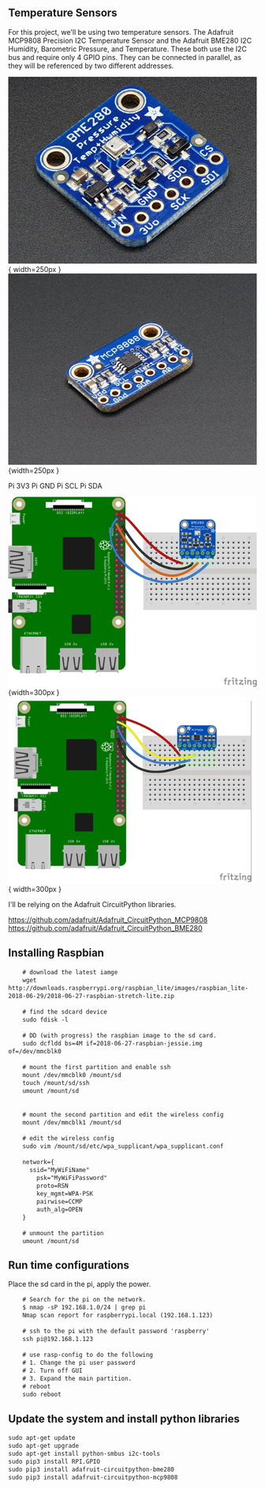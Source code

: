 ## Temperature Sensors

For this project, we'll be using two temperature sensors. The Adafruit MCP9808 Precision I2C Temperature Sensor and the Adafruit BME280 I2C Humidity, Barometric Pressure, and Temperature. These both use the I2C bus and require only 4 GPIO pins. They can be connected in parallel, as they will be referenced by two different addresses.

![ BME280 ]( images/bme280.jpg ){ width=250px }
![ MCP9808 ]( images/mcp9808.jpg ){width=250px }

Pi 3V3 
Pi GND 
Pi SCL 
Pi SDA 

![ BME280 Wiring ]( images/adafruit_products_raspi_bme280_i2c_bb.png ){width=300px }
![ MCP9808 Wiring ]( images/adafruit_products_raspi_mcp9808_i2c_bb.png ){ width=300px }

I'll be relying on the Adafruit CircuitPython libraries.

[ https://github.com/adafruit/Adafruit_CircuitPython_MCP9808 ]( https://github.com/adafruit/Adafruit_CircuitPython_MCP9808 )   
[ https://github.com/adafruit/Adafruit_CircuitPython_BME280 ]( https://github.com/adafruit/Adafruit_CircuitPython_BME280 )

## Installing Raspbian

```
    # download the latest iamge
    wget http://downloads.raspberrypi.org/raspbian_lite/images/raspbian_lite-2018-06-29/2018-06-27-raspbian-stretch-lite.zip

    # find the sdcard device
    sudo fdisk -l

    # DD (with progress) the raspbian image to the sd card.
    sudo dcfldd bs=4M if=2018-06-27-raspbian-jessie.img of=/dev/mmcblk0

    # mount the first partition and enable ssh
    mount /dev/mmcblk0 /mount/sd
    touch /mount/sd/ssh
    umount /mount/sd


    # mount the second partition and edit the wireless config
    mount /dev/mmcblk1 /mount/sd

    # edit the wireless config
    sudo vim /mount/sd/etc/wpa_supplicant/wpa_supplicant.conf

    network={
      ssid="MyWiFiName"
        psk="MyWiFiPassword"
        proto=RSN
        key_mgmt=WPA-PSK
        pairwise=CCMP
        auth_alg=OPEN
    }

    # unmount the partition
    umount /mount/sd

```
## Run time configurations

Place the sd card in the pi, apply the power.


```
    # Search for the pi on the network.
    $ nmap -sP 192.168.1.0/24 | grep pi
    Nmap scan report for raspberrypi.local (192.168.1.123)
    
    # ssh to the pi with the default password 'raspberry'
    ssh pi@192.168.1.123

    # use rasp-config to do the following
    # 1. Change the pi user password
    # 2. Turn off GUI
    # 3. Expand the main partition.
    # reboot
    sudo reboot

```


## Update the system and install python libraries
```
sudo apt-get update
sudo apt-get upgrade
sudo apt-get install python-smbus i2c-tools
sudo pip3 install RPI.GPIO
sudo pip3 install adafruit-circuitpython-bme280
sudo pip3 install adafruit-circuitpython-mcp9808
```


